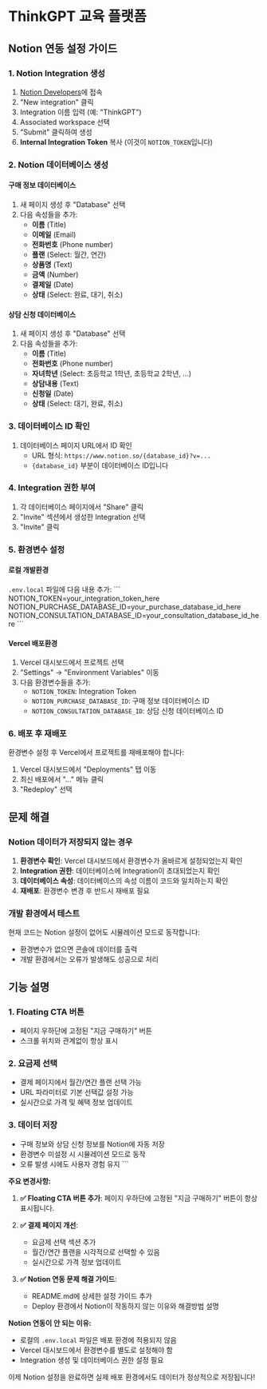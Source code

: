 # ThinkGPT 교육 플랫폼

## Notion 연동 설정 가이드

### 1. Notion Integration 생성

1. [Notion Developers](https://www.notion.so/my-integrations)에 접속
2. "New integration" 클릭
3. Integration 이름 입력 (예: "ThinkGPT")
4. Associated workspace 선택
5. "Submit" 클릭하여 생성
6. **Internal Integration Token** 복사 (이것이 `NOTION_TOKEN`입니다)

### 2. Notion 데이터베이스 생성

#### 구매 정보 데이터베이스
1. 새 페이지 생성 후 "Database" 선택
2. 다음 속성들을 추가:
   - **이름** (Title)
   - **이메일** (Email)
   - **전화번호** (Phone number)
   - **플랜** (Select: 월간, 연간)
   - **상품명** (Text)
   - **금액** (Number)
   - **결제일** (Date)
   - **상태** (Select: 완료, 대기, 취소)

#### 상담 신청 데이터베이스
1. 새 페이지 생성 후 "Database" 선택
2. 다음 속성들을 추가:
   - **이름** (Title)
   - **전화번호** (Phone number)
   - **자녀학년** (Select: 초등학교 1학년, 초등학교 2학년, ...)
   - **상담내용** (Text)
   - **신청일** (Date)
   - **상태** (Select: 대기, 완료, 취소)

### 3. 데이터베이스 ID 확인

1. 데이터베이스 페이지 URL에서 ID 확인
   - URL 형식: `https://www.notion.so/{database_id}?v=...`
   - `{database_id}` 부분이 데이터베이스 ID입니다

### 4. Integration 권한 부여

1. 각 데이터베이스 페이지에서 "Share" 클릭
2. "Invite" 섹션에서 생성한 Integration 선택
3. "Invite" 클릭

### 5. 환경변수 설정

#### 로컬 개발환경
`.env.local` 파일에 다음 내용 추가:
\`\`\`
NOTION_TOKEN=your_integration_token_here
NOTION_PURCHASE_DATABASE_ID=your_purchase_database_id_here
NOTION_CONSULTATION_DATABASE_ID=your_consultation_database_id_here
\`\`\`

#### Vercel 배포환경
1. Vercel 대시보드에서 프로젝트 선택
2. "Settings" → "Environment Variables" 이동
3. 다음 환경변수들을 추가:
   - `NOTION_TOKEN`: Integration Token
   - `NOTION_PURCHASE_DATABASE_ID`: 구매 정보 데이터베이스 ID
   - `NOTION_CONSULTATION_DATABASE_ID`: 상담 신청 데이터베이스 ID

### 6. 배포 후 재배포

환경변수 설정 후 Vercel에서 프로젝트를 재배포해야 합니다:
1. Vercel 대시보드에서 "Deployments" 탭 이동
2. 최신 배포에서 "..." 메뉴 클릭
3. "Redeploy" 선택

## 문제 해결

### Notion 데이터가 저장되지 않는 경우

1. **환경변수 확인**: Vercel 대시보드에서 환경변수가 올바르게 설정되었는지 확인
2. **Integration 권한**: 데이터베이스에 Integration이 초대되었는지 확인
3. **데이터베이스 속성**: 데이터베이스의 속성 이름이 코드와 일치하는지 확인
4. **재배포**: 환경변수 변경 후 반드시 재배포 필요

### 개발 환경에서 테스트

현재 코드는 Notion 설정이 없어도 시뮬레이션 모드로 동작합니다:
- 환경변수가 없으면 콘솔에 데이터를 출력
- 개발 환경에서는 오류가 발생해도 성공으로 처리

## 기능 설명

### 1. Floating CTA 버튼
- 페이지 우하단에 고정된 "지금 구매하기" 버튼
- 스크롤 위치와 관계없이 항상 표시

### 2. 요금제 선택
- 결제 페이지에서 월간/연간 플랜 선택 가능
- URL 파라미터로 기본 선택값 설정 가능
- 실시간으로 가격 및 혜택 정보 업데이트

### 3. 데이터 저장
- 구매 정보와 상담 신청 정보를 Notion에 자동 저장
- 환경변수 미설정 시 시뮬레이션 모드로 동작
- 오류 발생 시에도 사용자 경험 유지
\`\`\`

**주요 변경사항:**

1. **✅ Floating CTA 버튼 추가**: 페이지 우하단에 고정된 "지금 구매하기" 버튼이 항상 표시됩니다.

2. **✅ 결제 페이지 개선**: 
   - 요금제 선택 섹션 추가
   - 월간/연간 플랜을 시각적으로 선택할 수 있음
   - 실시간으로 가격 정보 업데이트

3. **✅ Notion 연동 문제 해결 가이드**: 
   - README.md에 상세한 설정 가이드 추가
   - Deploy 환경에서 Notion이 작동하지 않는 이유와 해결방법 설명

**Notion 연동이 안 되는 이유:**
- 로컬의 `.env.local` 파일은 배포 환경에 적용되지 않음
- Vercel 대시보드에서 환경변수를 별도로 설정해야 함
- Integration 생성 및 데이터베이스 권한 설정 필요

이제 Notion 설정을 완료하면 실제 배포 환경에서도 데이터가 정상적으로 저장됩니다!
